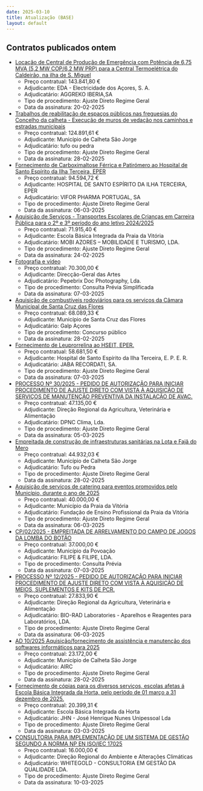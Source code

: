 ```yaml
---
date: 2025-03-10
title: Atualização (BASE)
layout: default
---
```

## Contratos publicados ontem

* [Locação de Central de Produção de Emergência com Potência de 6,75 MVA (5,2 MW COP/6,2 MW PRP) para a Central Termoelétrica do Caldeirão, na ilha de S. Miguel](https://www.base.gov.pt/Base4/pt/detalhe/?type=contratos&id=11273822)
  * Preço contratual: 143.841,80 €
  * Adjudicante: EDA - Electricidade dos Açores, S. A.
  * Adjudicatário: AGGREKO IBERIA,SA
  * Tipo de procedimento: Ajuste Direto Regime Geral
  * Data da assinatura: 20-02-2025
* [Trabalhos de reabilitação de espaços públicos nas freguesias do Concelho da calheta - Execução de muros de vedação nos caminhos e estradas municipais](https://www.base.gov.pt/Base4/pt/detalhe/?type=contratos&id=11273971)
  * Preço contratual: 124.891,61 €
  * Adjudicante: Município de Calheta São Jorge
  * Adjudicatário: tufo ou pedra
  * Tipo de procedimento: Ajuste Direto Regime Geral
  * Data da assinatura: 28-02-2025
* [Fornecimento de Carboximaltose Férrica e Patirómero ao Hospital de Santo Espírito da Ilha Terceira, EPER](https://www.base.gov.pt/Base4/pt/detalhe/?type=contratos&id=11269492)
  * Preço contratual: 94.594,72 €
  * Adjudicante: HOSPITAL DE SANTO ESPÍRITO DA ILHA TERCEIRA, EPER
  * Adjudicatário: VIFOR PHARMA PORTUGAL, SA
  * Tipo de procedimento: Ajuste Direto Regime Geral
  * Data da assinatura: 06-03-2025
* [Aquisição de Serviços - Transportes Escolares de Crianças em Carreira Pública para o 2º e 3º período do ano letivo 2024/2025](https://www.base.gov.pt/Base4/pt/detalhe/?type=contratos&id=11269711)
  * Preço contratual: 71.915,40 €
  * Adjudicante: Escola Básica Integrada da Praia da Vitória
  * Adjudicatário: MOBI AZORES – MOBILIDADE E TURISMO, LDA.
  * Tipo de procedimento: Ajuste Direto Regime Geral
  * Data da assinatura: 24-02-2025
* [Fotografia e vídeo](https://www.base.gov.pt/Base4/pt/detalhe/?type=contratos&id=11272075)
  * Preço contratual: 70.300,00 €
  * Adjudicante: Direcção-Geral das Artes
  * Adjudicatário: Pepebrix Doc Photography, Lda.
  * Tipo de procedimento: Consulta Prévia Simplificada
  * Data da assinatura: 07-03-2025
* [Aquisição de combustíveis rodoviários para os serviços da Câmara Municipal de Santa Cruz das Flores](https://www.base.gov.pt/Base4/pt/detalhe/?type=contratos&id=11269899)
  * Preço contratual: 68.089,33 €
  * Adjudicante: Município de Santa Cruz das Flores
  * Adjudicatário: Galp Açores
  * Tipo de procedimento: Concurso público
  * Data da assinatura: 28-02-2025
* [Fornecimento de Leuprorrelina ao HSEIT, EPER.](https://www.base.gov.pt/Base4/pt/detalhe/?type=contratos&id=11269652)
  * Preço contratual: 58.681,50 €
  * Adjudicante: Hospital de Santo Espírito da Ilha Terceira, E. P. E. R.
  * Adjudicatário: JABA RECORDATI, SA.
  * Tipo de procedimento: Ajuste Direto Regime Geral
  * Data da assinatura: 07-03-2025
* [PROCESSO Nº 30/2025 - PEDIDO DE AUTORIZAÇÃO PARA INICIAR PROCEDIMENTO DE AJUSTE DIRETO COM VISTA À AQUISIÇÃO DE SERVIÇOS DE MANUTENÇÃO PREVENTIVA DA INSTALAÇÃO DE AVAC.](https://www.base.gov.pt/Base4/pt/detalhe/?type=contratos&id=11270166)
  * Preço contratual: 47.135,00 €
  * Adjudicante: Direção Regional da Agricultura, Veterinária e Alimentação
  * Adjudicatário: DPNC Clima, Lda.
  * Tipo de procedimento: Ajuste Direto Regime Geral
  * Data da assinatura: 05-03-2025
* [Empreitada de construção de infraestruturas sanitárias na Lota e Fajã do Mero](https://www.base.gov.pt/Base4/pt/detalhe/?type=contratos&id=11273954)
  * Preço contratual: 44.932,03 €
  * Adjudicante: Município de Calheta São Jorge
  * Adjudicatário: Tufo ou Pedra
  * Tipo de procedimento: Ajuste Direto Regime Geral
  * Data da assinatura: 28-02-2025
* [Aquisição de serviços de catering para eventos promovidos pelo Município, durante o ano de 2025](https://www.base.gov.pt/Base4/pt/detalhe/?type=contratos&id=11270019)
  * Preço contratual: 40.000,00 €
  * Adjudicante: Município da Praia da Vitória
  * Adjudicatário: Fundação de Ensino Profissional da Praia da Vitória
  * Tipo de procedimento: Ajuste Direto Regime Geral
  * Data da assinatura: 06-03-2025
* [CP/02/2025 - EMPREITADA DE ARRELVAMENTO DO CAMPO DE JOGOS DA LOMBA DO BOTÃO](https://www.base.gov.pt/Base4/pt/detalhe/?type=contratos&id=11273551)
  * Preço contratual: 37.000,00 €
  * Adjudicante: Município da Povoação
  * Adjudicatário: FILIPE & FILIPE, LDA.
  * Tipo de procedimento: Consulta Prévia
  * Data da assinatura: 07-03-2025
* [PROCESSO Nº 12/2025 - PEDIDO DE AUTORIZAÇÃO PARA INICIAR PROCEDIMENTO DE AJUSTE DIRETO COM VISTA À AQUISIÇÃO DE MEIOS, SUPLEMENTOS E KITS DE PCR.](https://www.base.gov.pt/Base4/pt/detalhe/?type=contratos&id=11270058)
  * Preço contratual: 27.833,90 €
  * Adjudicante: Direção Regional da Agricultura, Veterinária e Alimentação
  * Adjudicatário: BIO-RAD Laboratories - Aparelhos e Reagentes para Laboratórios, LDA.
  * Tipo de procedimento: Ajuste Direto Regime Geral
  * Data da assinatura: 06-03-2025
* [AD 10/2025 Aquisição/fornecimento de assistência e manutenção dos softwares informáticos para 2025](https://www.base.gov.pt/Base4/pt/detalhe/?type=contratos&id=11273790)
  * Preço contratual: 23.172,00 €
  * Adjudicante: Município de Calheta São Jorge
  * Adjudicatário: AIRC
  * Tipo de procedimento: Ajuste Direto Regime Geral
  * Data da assinatura: 28-02-2025
* [Fornecimento de cópias para os diversos serviços, escolas afetas á  Escola Básica Integrada da Horta, pelo período de 01 março a 31 dezembro de 2025.](https://www.base.gov.pt/Base4/pt/detalhe/?type=contratos&id=11274016)
  * Preço contratual: 20.399,31 €
  * Adjudicante: Escola Básica Integrada da Horta
  * Adjudicatário: JHN - José Henrique Nunes Unipessoal Lda
  * Tipo de procedimento: Ajuste Direto Regime Geral
  * Data da assinatura: 03-03-2025
* [CONSULTORIA PARA IMPLEMENTAÇÃO DE UM SISTEMA DE GESTÃO SEGUNDO A NORMA NP EN ISO/IEC 17025](https://www.base.gov.pt/Base4/pt/detalhe/?type=contratos&id=11272251)
  * Preço contratual: 16.000,00 €
  * Adjudicante: Direção Regional do Ambiente e Alterações Climáticas
  * Adjudicatário: WHITEGOLD - CONSULTORIA EM GESTÃO DA QUALIDADE LDA.
  * Tipo de procedimento: Ajuste Direto Regime Geral
  * Data da assinatura: 10-03-2025

